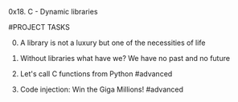 0x18. C - Dynamic libraries

#PROJECT TASKS

0. A library is not a luxury but one of the necessities of life

1. Without libraries what have we? We have no past and no future

2. Let's call C functions from Python
#advanced

3. Code injection: Win the Giga Millions!
#advanced
